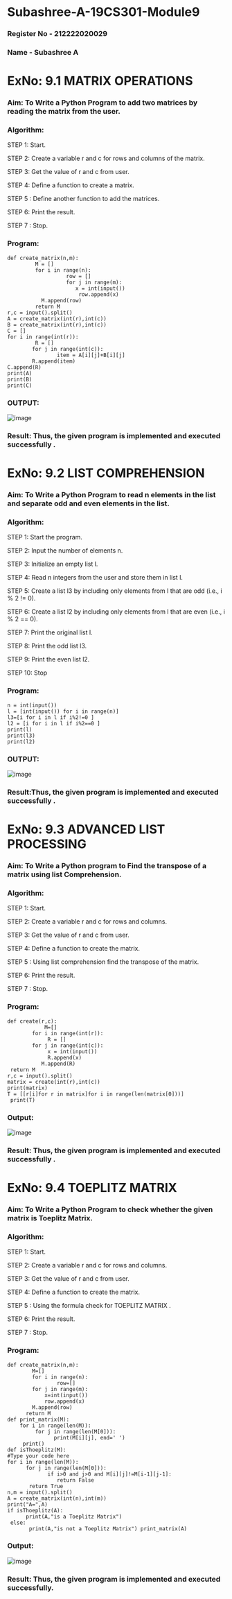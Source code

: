 # Subashree-A-19CS301-Module9

### Register No - 212222020029
### Name - Subashree A

# ExNo: 9.1 MATRIX OPERATIONS
### Aim: To Write a Python Program to add two matrices by reading the matrix from the user.
### Algorithm:
STEP 1: Start.

STEP 2: Create a variable r and c for rows and columns of the matrix.

STEP 3: Get the value of r and c from user.

STEP 4: Define a function to create a matrix.

STEP 5 : Define another function to  add the matrices.

STEP 6: Print the result.

STEP 7 : Stop.

### Program:
```
def create_matrix(n,m):
         M = []
         for i in range(n):
                   row = []
                   for j in range(m):
                      x = int(input())
                       row.append(x)
           M.append(row)
         return M
r,c = input().split()
A = create_matrix(int(r),int(c))
B = create_matrix(int(r),int(c))
C = []
for i in range(int(r)):
         R = []
        for j in range(int(c)):
                item = A[i][j]+B[i][j]
        R.append(item)
C.append(R)
print(A)
print(B)
print(C)
```
### OUTPUT:
![image](https://github.com/user-attachments/assets/fd1911c9-5a3c-4d50-9a0d-69c4369802df)

### Result: Thus, the given program is implemented and executed successfully .

# ExNo: 9.2 LIST COMPREHENSION
### Aim: To Write a Python Program to read n elements in the list and separate  odd and even elements in the list.
### Algorithm:
STEP 1: Start the program.

STEP 2: Input the number of elements n.

STEP 3: Initialize an empty list l.

STEP 4: Read n integers from the user and store them in list l.

STEP 5: Create a list l3 by including only elements from l that are odd (i.e., i % 2 != 0).

STEP 6: Create a list l2 by including only elements from l that are even (i.e., i % 2 == 0).

STEP 7: Print the original list l.

STEP 8: Print the odd list l3.

STEP 9: Print the even list l2.

STEP 10: Stop
### Program:
```
n = int(input())
l = [int(input()) for i in range(n)]
l3=[i for i in l if i%2!=0 ]
l2 = [i for i in l if i%2==0 ]
print(l)
print(l3)
print(l2)
```
### OUTPUT:
![image](https://github.com/user-attachments/assets/643f3a08-7707-45d9-9fee-d2daaaa117ad)

### Result:Thus, the given program is implemented and executed successfully .
 
# ExNo: 9.3 ADVANCED LIST PROCESSING
### Aim: To Write a Python program to Find the transpose of a matrix using list Comprehension.
### Algorithm:
STEP 1: Start.

STEP 2: Create a variable r and c for rows and columns.

STEP 3: Get the value of r and c from user.

STEP 4: Define a function to create the matrix.

STEP 5 : Using list comprehension find the transpose of the matrix.

STEP 6: Print the result.

STEP 7 : Stop.
### Program:
```
def create(r,c):
            M=[]
        for i in range(int(r)):
             R = []
        for j in range(int(c)):
             x = int(input())
             R.append(x)
           M.append(R)
 return M
r,c = input().split()
matrix = create(int(r),int(c))
print(matrix)
T = [[r[i]for r in matrix]for i in range(len(matrix[0]))]
 print(T)
```
### Output:
![image](https://github.com/user-attachments/assets/c8c2de03-b9b4-4d50-86ba-51004da688c0)

### Result: Thus, the given program is implemented and executed successfully .

# ExNo: 9.4 TOEPLITZ MATRIX
### Aim: To Write a Python Program to check whether the given matrix is Toeplitz Matrix.
### Algorithm:
STEP 1: Start.

STEP 2: Create a variable r and c for rows and columns.

STEP 3: Get the value of r and c from user.

STEP 4: Define a function to create the matrix.

STEP 5 : Using the formula check for TOEPLITZ MATRIX .

STEP 6: Print the result.

STEP 7 : Stop.
### Program:
```
def create_matrix(n,m):
        M=[]
        for i in range(n):
                row=[]
        for j in range(m):
            x=int(input())
            row.append(x)
        M.append(row)
      return M
def print_matrix(M):
    for i in range(len(M)):
         for j in range(len(M[0])):
               print(M[i][j], end=' ')
     print()
def isThoeplitz(M):
#Type your code here
for i in range(len(M)):
      for j in range(len(M[0])):
             if i>0 and j>0 and M[i][j]!=M[i-1][j-1]:
                return False
       return True
n,m = input().split()
A = create_matrix(int(n),int(m))
print("A=",A)
if isThoeplitz(A):
      print(A,"is a Toeplitz Matrix")
 else:
       print(A,"is not a Toeplitz Matrix") print_matrix(A)
```
### Output:
![image](https://github.com/user-attachments/assets/0ed7d16f-55eb-4f53-89f2-ceb6e834fd07)

### Result: Thus, the given program is implemented and executed successfully.




